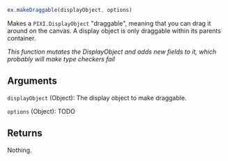 ```js
ex.makeDraggable(displayObject, options)
```

Makes a `PIXI.DisplayObject` "draggable", meaning that you can drag it around on the canvas. A display object is only draggable within its parents container.

_This function mutates the DisplayObject and adds new fields to it, which probably will make type checkers fail_ 

## Arguments

`displayObject` (Object): The display object to make draggable.

`options` (Object): TODO

## Returns

Nothing.

